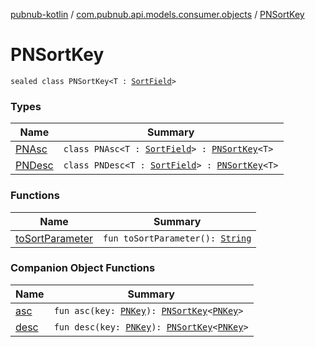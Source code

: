 [pubnub-kotlin](../../index.md) / [com.pubnub.api.models.consumer.objects](../index.md) / [PNSortKey](./index.md)

# PNSortKey

`sealed class PNSortKey<T : `[`SortField`](../-sort-field/index.md)`>`

### Types

| Name | Summary |
|---|---|
| [PNAsc](-p-n-asc/index.md) | `class PNAsc<T : `[`SortField`](../-sort-field/index.md)`> : `[`PNSortKey`](./index.md)`<T>` |
| [PNDesc](-p-n-desc/index.md) | `class PNDesc<T : `[`SortField`](../-sort-field/index.md)`> : `[`PNSortKey`](./index.md)`<T>` |

### Functions

| Name | Summary |
|---|---|
| [toSortParameter](to-sort-parameter.md) | `fun toSortParameter(): `[`String`](https://kotlinlang.org/api/latest/jvm/stdlib/kotlin/-string/index.html) |

### Companion Object Functions

| Name | Summary |
|---|---|
| [asc](asc.md) | `fun asc(key: `[`PNKey`](../-p-n-key/index.md)`): `[`PNSortKey`](./index.md)`<`[`PNKey`](../-p-n-key/index.md)`>` |
| [desc](desc.md) | `fun desc(key: `[`PNKey`](../-p-n-key/index.md)`): `[`PNSortKey`](./index.md)`<`[`PNKey`](../-p-n-key/index.md)`>` |
